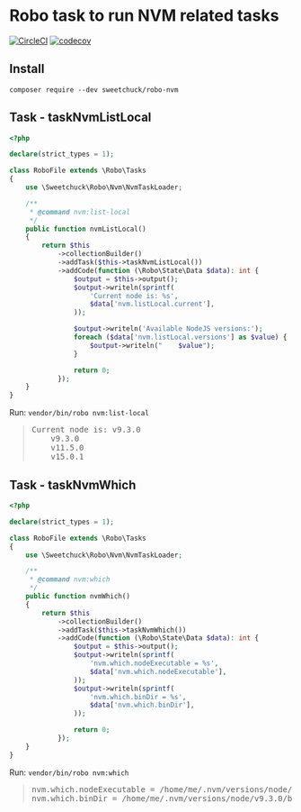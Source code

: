 # Robo task to run NVM related tasks

[![CircleCI](https://circleci.com/gh/Sweetchuck/robo-nvm/tree/2.x.svg?style=svg)](https://circleci.com/gh/Sweetchuck/robo-nvm/?branch=2.x)
[![codecov](https://codecov.io/gh/Sweetchuck/robo-nvm/branch/2.x/graph/badge.svg?token=HSF16OGPyr)](https://app.codecov.io/gh/Sweetchuck/robo-nvm/branch/2.x)


## Install

`composer require --dev sweetchuck/robo-nvm`


## Task - taskNvmListLocal

```php
<?php

declare(strict_types = 1);

class RoboFile extends \Robo\Tasks
{
    use \Sweetchuck\Robo\Nvm\NvmTaskLoader;

    /**
     * @command nvm:list-local
     */
    public function nvmListLocal()
    {
        return $this
            ->collectionBuilder()
            ->addTask($this->taskNvmListLocal())
            ->addCode(function (\Robo\State\Data $data): int {
                $output = $this->output();
                $output->writeln(sprintf(
                    'Current node is: %s',
                    $data['nvm.listLocal.current'],
                ));

                $output->writeln('Available NodeJS versions:');
                foreach ($data['nvm.listLocal.versions'] as $value) {
                    $output->writeln("    $value");
                }

                return 0;
            });
    }
}

```

Run: `vendor/bin/robo nvm:list-local`<br />
> <pre>Current node is: v9.3.0
>     v9.3.0
>     v11.5.0
>     v15.0.1</pre>


## Task - taskNvmWhich

```php
<?php

declare(strict_types = 1);

class RoboFile extends \Robo\Tasks
{
    use \Sweetchuck\Robo\Nvm\NvmTaskLoader;

    /**
     * @command nvm:which
     */
    public function nvmWhich()
    {
        return $this
            ->collectionBuilder()
            ->addTask($this->taskNvmWhich())
            ->addCode(function (\Robo\State\Data $data): int {
                $output = $this->output();
                $output->writeln(sprintf(
                    'nvm.which.nodeExecutable = %s',
                    $data['nvm.which.nodeExecutable'],
                ));
                $output->writeln(sprintf(
                    'nvm.which.binDir = %s',
                    $data['nvm.which.binDir'],
                ));

                return 0;
            });
    }
}
```

Run: `vendor/bin/robo nvm:which`

> <pre>nvm.which.nodeExecutable = /home/me/.nvm/versions/node/v9.3.0/bin/node
> nvm.which.binDir = /home/me/.nvm/versions/node/v9.3.0/bin</pre>
